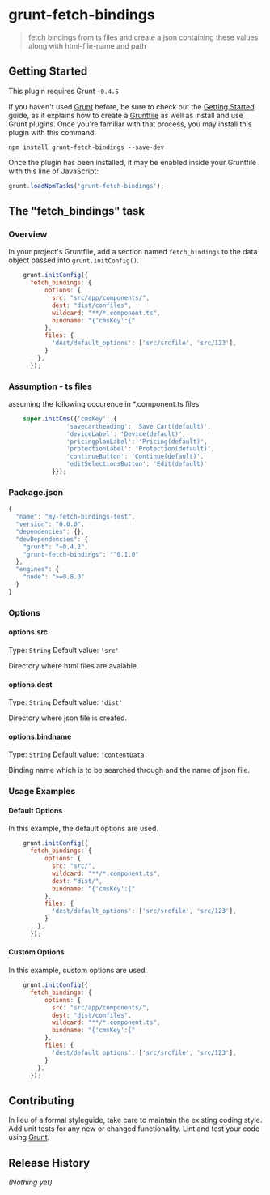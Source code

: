 # grunt-fetch-bindings

> fetch bindings from ts files and create a json containing these values along with html-file-name and path

## Getting Started
This plugin requires Grunt `~0.4.5`

If you haven't used [Grunt](http://gruntjs.com/) before, be sure to check out the [Getting Started](http://gruntjs.com/getting-started) guide, as it explains how to create a [Gruntfile](http://gruntjs.com/sample-gruntfile) as well as install and use Grunt plugins. Once you're familiar with that process, you may install this plugin with this command:

```shell
npm install grunt-fetch-bindings --save-dev
```

Once the plugin has been installed, it may be enabled inside your Gruntfile with this line of JavaScript:

```js
grunt.loadNpmTasks('grunt-fetch-bindings');
```

## The "fetch_bindings" task

### Overview
In your project's Gruntfile, add a section named `fetch_bindings` to the data object passed into `grunt.initConfig()`.

```js
    grunt.initConfig({
      fetch_bindings: {
          options: {
            src: "src/app/components/",
            dest: "dist/confiles",
            wildcard: "**/*.component.ts",
            bindname: "{'cmsKey':{"
          },
          files: {
            'dest/default_options': ['src/srcfile', 'src/123'],
          }
        },
      });
```

### Assumption - ts files
assuming the following occurence in *.component.ts files
```js
    super.initCms({'cmsKey': {
                'savecartheading': 'Save Cart(default)',
                'deviceLabel': 'Device(default)',
                'pricingplanLabel': 'Pricing(default)',
                'protectionLabel': 'Protection(default)',
                'continueButton': 'Continue(default)',
                'editSelectionsButton': 'Edit(default)'
            }});
```

### Package.json

```js
{
  "name": "my-fetch-bindings-test",
  "version": "0.0.0",
  "dependencies": {},
  "devDependencies": {
    "grunt": "~0.4.2",
    "grunt-fetch-bindings": "^0.1.0"
  },
  "engines": {
    "node": ">=0.8.0"
  }
}
```

### Options

#### options.src
Type: `String`
Default value: `'src'`

Directory where html files are avaiable.

#### options.dest
Type: `String`
Default value: `'dist'`

Directory where json file is created.

#### options.bindname
Type: `String`
Default value: `'contentData'`

Binding name which is to be searched through and the name of json file.

### Usage Examples

#### Default Options
In this example, the default options are used.

```js
    grunt.initConfig({
      fetch_bindings: {
          options: {
            src: "src/",
            wildcard: "**/*.component.ts",
            dest: "dist/",
            bindname: "{'cmsKey':{"
          },
          files: {
            'dest/default_options': ['src/srcfile', 'src/123'],
          }
        },
      });
```

#### Custom Options
In this example, custom options are used.

```js
    grunt.initConfig({
      fetch_bindings: {
          options: {
            src: "src/app/components/",
            dest: "dist/confiles",
            wildcard: "**/*.component.ts",
            bindname: "{'cmsKey':{"
          },
          files: {
            'dest/default_options': ['src/srcfile', 'src/123'],
          }
        },
      });
```

## Contributing
In lieu of a formal styleguide, take care to maintain the existing coding style. Add unit tests for any new or changed functionality. Lint and test your code using [Grunt](http://gruntjs.com/).

## Release History
_(Nothing yet)_
